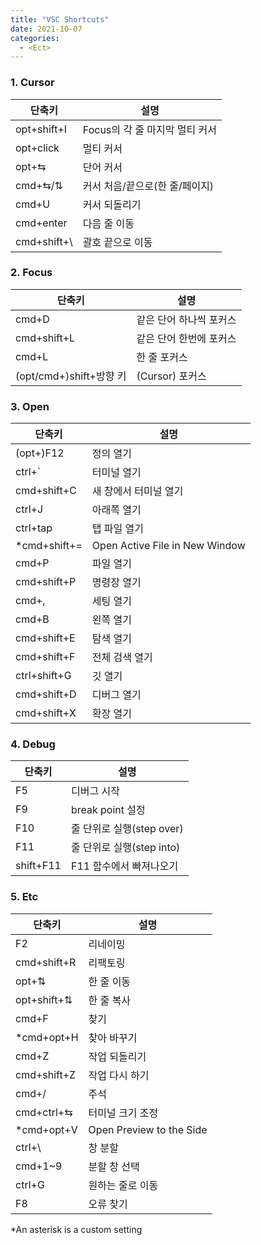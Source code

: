 ```yaml
---
title: "VSC Shortcuts"
date: 2021-10-07
categories:
  - <Ect>
---
```


### 1. Cursor

| 단축키       | 설명                           |
| ------------ | ------------------------------ |
| opt+shift+I  | Focus의 각 줄 마지막 멀티 커서 |
| opt+click    | 멀티 커서                      |
| opt+⇆        | 단어 커서                      |
| cmd+⇆/⇅      | 커서 처음/끝으로(한 줄/페이지) |
| cmd+U        | 커서 되돌리기                  |
| cmd+enter    | 다음 줄 이동                   |
| cmd+shift+\  | 괄호 끝으로 이동               |

### 2. Focus

| 단축키                  | 설명                    |
| ----------------------- | ----------------------- |
| cmd+D                   | 같은 단어 하나씩 포커스 |
| cmd+shift+L             | 같은 단어 한번에 포커스 |
| cmd+L                   | 한 줄 포커스            |
| (opt/cmd+)shift+방향 키 | (Cursor) 포커스         |

### 3. Open

| 단축키        | 설명                           |
| ------------- | ------------------------------ |
| (opt+)F12     | 정의 열기                      |
| ctrl+`        | 터미널 열기                    |
| cmd+shift+C   | 새 창에서 터미널 열기          |
| ctrl+J        | 아래쪽 열기                    |
| ctrl+tap      | 탭 파일 열기                   |
| \*cmd+shift+= | Open Active File in New Window |
| cmd+P         | 파일 열기                      |
| cmd+shift+P   | 명령장 열기                    |
| cmd+,         | 세팅 열기                      |
| cmd+B         | 왼쪽 열기                      |
| cmd+shift+E   | 탐색 열기                      |
| cmd+shift+F   | 전체 검색 열기                 |
| ctrl+shift+G  | 깃 열기                        |
| cmd+shift+D   | 디버그 열기                    |
| cmd+shift+X   | 확장 열기                      |

### 4. Debug

| 단축키    | 설명                      |
| --------- | ------------------------- |
| F5        | 디버그 시작               |
| F9        | break point 설정          |
| F10       | 줄 단위로 실행(step over) |
| F11       | 줄 단위로 실행(step into) |
| shift+F11 | F11 함수에서 빠져나오기   |

### 5. Etc

| 단축키      | 설명                     |
| ----------- | ------------------------ |
| F2          | 리네이밍                 |
| cmd+shift+R | 리팩토링                 |
| opt+⇅       | 한 줄 이동               |
| opt+shift+⇅ | 한 줄 복사               |
| cmd+F       | 찾기                     |
| \*cmd+opt+H | 찾아 바꾸기              |
| cmd+Z       | 작업 되돌리기            |
| cmd+shift+Z | 작업 다시 하기           |
| cmd+/       | 주석                     |
| cmd+ctrl+⇆  | 터미널 크기 조정         |
| \*cmd+opt+V | Open Preview to the Side |
| ctrl+\      | 창 분할                  |
| cmd+1~9     | 분할 창 선택             |
| ctrl+G      | 원하는 줄로 이동         |
| F8          | 오류 찾기                |

\*An asterisk is a custom setting
